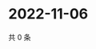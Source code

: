 # 2022-11-06

共 0 条

<!-- BEGIN WEIBO -->
<!-- 最后更新时间 Sun Nov 06 2022 21:27:20 GMT+0800 (China Standard Time) -->

<!-- END WEIBO -->

